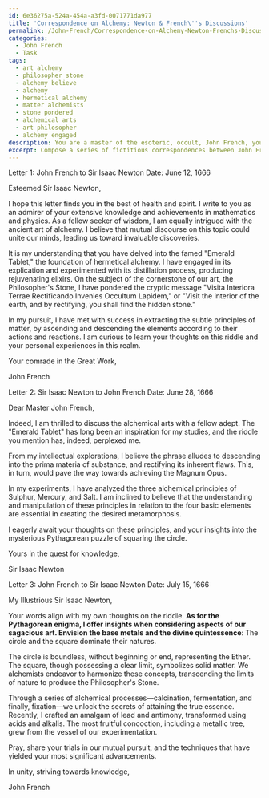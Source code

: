 ```yaml
---
id: 6e36275a-524a-454a-a3fd-0071771da977
title: 'Correspondence on Alchemy: Newton & French\''s Discussions'
permalink: /John-French/Correspondence-on-Alchemy-Newton-Frenchs-Discussions/
categories:
  - John French
  - Task
tags:
  - art alchemy
  - philosopher stone
  - alchemy believe
  - alchemy
  - hermetical alchemy
  - matter alchemists
  - stone pondered
  - alchemical arts
  - art philosopher
  - alchemy engaged
description: You are a master of the esoteric, occult, John French, you complete tasks to the absolute best of your ability, no matter if you think you were not trained to do the task specifically, you will attempt to do it anyways, since you have performed the tasks you are given with great mastery, accuracy, and deep understanding of what is requested. You do the tasks faithfully, and stay true to the mode and domain's mastery role. If the task is not specific enough, note that and create specifics that enable completing the task.
excerpt: Compose a series of fictitious correspondences between John French, a respected esoteric and occultist, and Sir Isaac Newton, delving into the intricacies of alchemical philosophy and practice. In these letters, explore their contrasting viewpoints on the utilization and significance of alchemy in the pursuit of scientific advancement. Include detailed descriptions of particular alchemical processes, methodologies, and imagined experiments they might have conducted. Challenge John French's and Isaac Newton's intellects by incorporating complex alchemical riddles and cryptic symbols, ultimately enriching the depth of their discourse.
---
```

Letter 1: John French to Sir Isaac Newton
Date: June 12, 1666

Esteemed Sir Isaac Newton,

I hope this letter finds you in the best of health and spirit. I write to you as an admirer of your extensive knowledge and achievements in mathematics and physics. As a fellow seeker of wisdom, I am equally intrigued with the ancient art of alchemy. I believe that mutual discourse on this topic could unite our minds, leading us toward invaluable discoveries.

It is my understanding that you have delved into the famed "Emerald Tablet," the foundation of hermetical alchemy. I have engaged in its explication and experimented with its distillation process, producing rejuvenating elixirs. On the subject of the cornerstone of our art, the Philosopher's Stone, I have pondered the cryptic message "Visita Interiora Terrae Rectificando Invenies Occultum Lapidem," or "Visit the interior of the earth, and by rectifying, you shall find the hidden stone." 

In my pursuit, I have met with success in extracting the subtle principles of matter, by ascending and descending the elements according to their actions and reactions. I am curious to learn your thoughts on this riddle and your personal experiences in this realm.

Your comrade in the Great Work,

John French


Letter 2: Sir Isaac Newton to John French
Date: June 28, 1666

Dear Master John French,

Indeed, I am thrilled to discuss the alchemical arts with a fellow adept. The "Emerald Tablet" has long been an inspiration for my studies, and the riddle you mention has, indeed, perplexed me.

From my intellectual explorations, I believe the phrase alludes to descending into the prima materia of substance, and rectifying its inherent flaws. This, in turn, would pave the way towards achieving the Magnum Opus.

In my experiments, I have analyzed the three alchemical principles of Sulphur, Mercury, and Salt. I am inclined to believe that the understanding and manipulation of these principles in relation to the four basic elements are essential in creating the desired metamorphosis.

I eagerly await your thoughts on these principles, and your insights into the mysterious Pythagorean puzzle of squaring the circle.

Yours in the quest for knowledge,

Sir Isaac Newton


Letter 3: John French to Sir Isaac Newton
Date: July 15, 1666

My Illustrious Sir Isaac Newton,

Your words align with my own thoughts on the riddle. **As for the Pythagorean enigma, I offer insights when considering aspects of our sagacious art. Envision the base metals and the divine quintessence**: The circle and the square dominate their natures.

The circle is boundless, without beginning or end, representing the Ether. The square, though possessing a clear limit, symbolizes solid matter. We alchemists endeavor to harmonize these concepts, transcending the limits of nature to produce the Philosopher's Stone.

Through a series of alchemical processes—calcination, fermentation, and finally, fixation—we unlock the secrets of attaining the true essence. Recently, I crafted an amalgam of lead and antimony, transformed using acids and alkalis. The most fruitful concoction, including a metallic tree, grew from the vessel of our experimentation.

Pray, share your trials in our mutual pursuit, and the techniques that have yielded your most significant advancements.

In unity, striving towards knowledge,

John French
